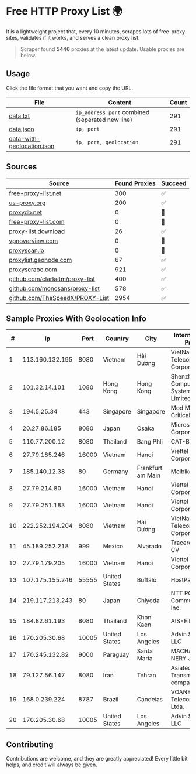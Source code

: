 
# Free HTTP Proxy List 🌍

It is a lightweight project that, every 10 minutes, scrapes lots of free-proxy sites, validates if it works, and serves a clean proxy list.


> Scraper found **5446** proxies at the latest update. Usable proxies are below.

## Usage

Click the file format that you want and copy the URL.


|File|Content|Count|
|----|-------|-----|
|[data.txt](https://raw.githubusercontent.com/themiralay/Proxy-List-World/master/data.txt)|`ip_address:port` combined (seperated new line)|291|
|[data.json](https://raw.githubusercontent.com/themiralay/Proxy-List-World/master/data.json)|`ip, port`|291|
|[data-with-geolocation.json](https://raw.githubusercontent.com/themiralay/Proxy-List-World/master/data-with-geolocation.json)|`ip, port, geolocation`|291|

## Sources

|Source|Found Proxies|Succeed|
|------|-------------|-------|
|[free-proxy-list.net](https://free-proxy-list.net)|300|✅|
|[us-proxy.org](https://www.us-proxy.org)|200|✅|
|[proxydb.net](http://proxydb.net)|0|🚫|
|[free-proxy-list.com](https://free-proxy-list.com/?page=&port=&type%5B%5D=http&type%5B%5D=https&up_time=0&search=Search)|0|🚫|
|[proxy-list.download](https://www.proxy-list.download/HTTP)|26|✅|
|[vpnoverview.com](https://vpnoverview.com/privacy/anonymous-browsing/free-proxy-servers)|0|🚫|
|[proxyscan.io](https://www.proxyscan.io)|0|🚫|
|[proxylist.geonode.com](https://proxylist.geonode.com/api/proxy-list?limit=300&page=1&sort_by=lastChecked&sort_type=desc&protocols=http,https)|67|✅|
|[proxyscrape.com](https://api.proxyscrape.com/v2/?request=displayproxies&protocol=http&timeout=10000&country=all&ssl=all&anonymity=all)|921|✅|
|[github.com/clarketm/proxy-list](https://raw.githubusercontent.com/clarketm/proxy-list/master/proxy-list-raw.txt)|400|✅|
|[github.com/monosans/proxy-list](https://raw.githubusercontent.com/monosans/proxy-list/main/proxies/http.txt)|578|✅|
|[github.com/TheSpeedX/PROXY-List](https://raw.githubusercontent.com/TheSpeedX/PROXY-List/master/http.txt)|2954|✅|


## Sample Proxies With Geolocation Info

|#|Ip|Port|Country|City|Internet Service Provider|
|-|--|----|-------|----|-------------------------|
|1|113.160.132.195|8080|Vietnam|Hải Dương|VietNam Post and Telecom Corporation|
|2|101.32.14.101|1080|Hong Kong|Hong Kong|Shenzhen Tencent Computer Systems Company Limited|
|3|194.5.25.34|443|Singapore|Singapore|Mod Mission Critical LLC|
|4|20.27.86.185|8080|Japan|Osaka|Microsoft Corporation|
|5|110.77.200.12|8080|Thailand|Bang Phli|CAT-BB|
|6|27.79.185.246|16000|Vietnam|Hanoi|Viettel Corporation|
|7|185.140.12.38|80|Germany|Frankfurt am Main|Melbikomas UAB|
|8|27.79.214.80|16000|Vietnam|Hanoi|Viettel Corporation|
|9|27.79.251.183|16000|Vietnam|Hanoi|Viettel Corporation|
|10|222.252.194.204|8080|Vietnam|Hải Dương|VietNam Post and Telecom Corporation|
|11|45.189.252.218|999|Mexico|Alvarado|Tracered SA De CV|
|12|27.79.179.205|16000|Vietnam|Hanoi|Viettel Corporation|
|13|107.175.155.246|55555|United States|Buffalo|HostPapa|
|14|219.117.213.243|80|Japan|Chiyoda|NTT PC Communications, Inc.|
|15|184.82.61.193|8080|Thailand|Khon Kaen|AIS-Fibre|
|16|170.205.30.68|10005|United States|Los Angeles|Advin Services LLC|
|17|170.245.132.82|9000|Paraguay|Santa María|MACHADO BAEZ, NERY JAVIER|
|18|79.127.56.147|8080|Iran|Tehran|Asiatech Data Transmission company|
|19|168.0.239.224|8787|Brazil|Candeias|VOANET Telecomunicações Ltda.|
|20|170.205.30.68|10005|United States|Los Angeles|Advin Services LLC|



## Contributing

Contributions are welcome, and they are greatly appreciated! Every
little bit helps, and credit will always be given.

